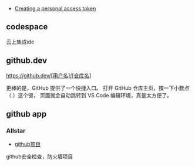 

- [Creating a personal access token](https://docs.github.com/en/github/authenticating-to-github/keeping-your-account-and-data-secure/creating-a-personal-access-token)


## codespace

云上集成ide


## github.dev

https://github.dev/[用户名]/[仓库名]

更棒的是，GitHub 提供了一个快捷入口。 打开 GitHub 仓库主页，按一下小数点（.）这个键， 页面就会自动跳转到 VS Code 编辑环境，真是太方便了。


## github app

### Allstar

- [github项目](https://github.com/ossf/allstar)

github安全检查，防火墙项目